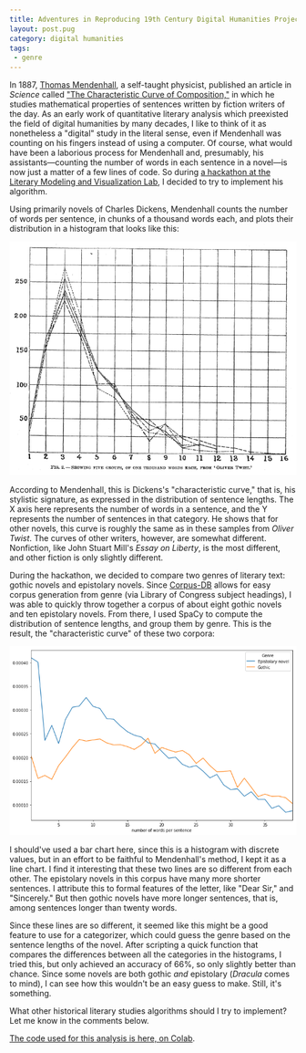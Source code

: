 ```yaml
---
title: Adventures in Reproducing 19th Century Digital Humanities Projects
layout: post.pug
category: digital humanities
tags: 
 - genre
---
```


In 1887, [Thomas Mendenhall](https://en.wikipedia.org/wiki/Thomas_Corwin_Mendenhall), a self-taught physicist, published an article in _Science_ called ["The Characteristic Curve of Composition,"](https://archive.org/details/jstor-1764604/page/n1) in which he studies mathematical properties of sentences written by fiction writers of the day. As an early work of quantitative literary analysis which preexisted the field of digital humanities by many decades, I like to think of it as nonetheless a "digital" study in the literal sense, even if Mendenhall was counting on his fingers instead of using a computer. Of course, what would have been a laborious process for Mendenhall and, presumably, his assistants—counting the number of words in each sentence in a novel—is now just a matter of a few lines of code. So during [a hackathon at the Literary Modeling and Visualization Lab](http://xpmethod.plaintext.in/events/digital-lit-studies-net.html), I decided to try to implement his algorithm. 

Using primarily novels of Charles Dickens, Mendenhall counts the number of words per sentence, in chunks of a thousand words each, and plots their distribution in a histogram that looks like this: 

![The "characteristic curve" of _Oliver Twist_](/images/mendenhall/mendenhall.png)

According to Mendenhall, this is Dickens's "characteristic curve," that is, his stylistic signature, as expressed in the distribution of sentence lengths. The X axis here represents the number of words in a sentence, and the Y represents the number of sentences in that category. He shows that for other novels, this curve is roughly the same as in these samples from _Oliver Twist_. The curves of other writers, however, are somewhat different. Nonfiction, like John Stuart Mill's _Essay on Liberty_, is the most different, and other fiction is only slightly different.

During the hackathon, we decided to compare two genres of literary text: gothic novels and epistolary novels. Since [Corpus-DB](http://corpus-db.org) allows for easy corpus generation from genre (via Library of Congress subject headings), I was able to quickly throw together a corpus of about eight gothic novels and ten epistolary novels. From there, I used SpaCy to compute the distribution of sentence lengths, and group them by genre. This is the result, the "characteristic curve" of these two corpora:

![Average sentence lengths, per genre](/images/mendenhall/genres.png)

I should've used a bar chart here, since this is a histogram with discrete values, but in an effort to be faithful to Mendenhall's method, I kept it as a line chart. I find it interesting that these two lines are so different from each other. The epistolary novels in this corpus have many more shorter sentences. I attribute this to formal features of the letter, like "Dear Sir," and "Sincerely." But then gothic novels have more longer sentences, that is, among sentences longer than twenty words. 

Since these lines are so different, it seemed like this might be a good feature to use for a categorizer, which could guess the genre based on the sentence lengths of the novel. After scripting a quick function that compares the differences between all the categories in the histograms, I tried this, but only achieved an accuracy of 66%, so only slightly better than chance. Since some novels are both gothic _and_ epistolary (_Dracula_ comes to mind), I can see how this wouldn't be an easy guess to make. Still, it's something. 

What other historical literary studies algorithms should I try to implement? Let me know in the comments below.

[The code used for this analysis is here, on Colab](https://colab.research.google.com/drive/1OTtqg9SJsZDu3R87XYzMRGxMqj1z4QMr). 
